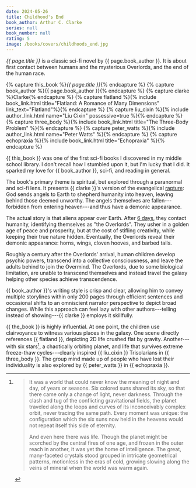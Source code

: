 ```yaml
---
date: 2024-05-26
title: Childhood's End
book_author: Arthur C. Clarke
series: null
book_number: null
rating: 5
image: /books/covers/childhoods_end.jpg
---
```


<cite class="book-title">{{ page.title }}</cite> is a classic sci-fi novel by
<span class="author-name">{{ page.book_author }}</span>. It is about first
contact between humans and the mysterious Overlords, and the end of the human
race.

{% capture this_book %}<cite class="book-title">{{ page.title }}</cite>{% endcapture %}
{% capture book_author %}<span class="author-name">{{ page.book_author }}</span>{% endcapture %}
{% capture clarke %}<span class="author-name">Clarke</span>{% endcapture %}
{% capture flatland %}{% include book_link.html title="Flatland: A Romance of Many Dimensions" link_text="Flatland"%}{% endcapture %}
{% capture liu_cixin %}{% include author_link.html name="Liu Cixin" possessive=true %}{% endcapture %}
{% capture three_body %}{% include book_link.html title="The Three-Body Problem" %}{% endcapture %}
{% capture peter_watts %}{% include author_link.html name="Peter Watts" %}{% endcapture %}
{% capture echopraxia %}{% include book_link.html title="Echopraxia" %}{% endcapture %}

{{ this_book }} was one of the first sci-fi books I discovered in my middle
school library. I don't recall how I stumbled upon it, but I'm lucky that I
did. It sparked my love for {{ book_author }}, sci-fi, and reading in general.

The book's primary theme is spiritual, but explored through a paranormal and
sci-fi lens. It presents {{ clarke }}'s version of the evangelical
[rapture][rapture]: God sends angels to Earth to shepherd humanity into
heaven, leaving behind those deemed unworthy. The angels themselves are
fallen---forbidden from entering heaven---and thus have a demonic appearance.

[rapture]: https://en.wikipedia.org/wiki/Rapture

The actual story is that aliens appear over Earth. After [6 days][sixth_day],
they contact humanity, identifying themselves as "the Overlords". They usher
in a golden age of peace and prosperity, but at the cost of stifling
creativity, while keeping their true nature hidden. Eventually, the Overlords
reveal their demonic appearance: horns, wings, cloven hooves, and barbed
tails.

[sixth_day]: https://en.wikipedia.org/wiki/Genesis_creation_narrative

Roughly a century after the Overlords' arrival, human children develop psychic
powers, transcend into a collective consciousness, and leave the adults behind
to join the Overmind. The Overlords, due to some biological limitation, are
unable to transcend themselves and instead travel the galaxy helping other
species achieve transcendence.

{{ book_author }}'s writing style is crisp and clear, allowing him to convey
multiple storylines within only 200 pages through efficient sentences and
occasional shifts to an omniscient narrator perspective to depict broad
changes. While this approach can feel lazy with other authors---telling
instead of showing---{{ clarke }} employs it skillfully.

{{ the_book }} is highly influential. At one point, the children use
clairvoyance to witness various places in the galaxy. One scene directly
references {{ flatland }}, depicting 2D life crushed flat by gravity.
Another---with six stars[^six_stars], a chaotically orbiting planet, and life
that survives extreme freeze-thaw cycles---clearly inspired {{ liu_cixin }}
Trisolarians in {{ three_body }}. The group mind made up of people who have
lost their individuality is also explored by {{ peter_watts }} in {{
echopraxia }}.

[^six_stars]: 
    > It was a world that could never know the meaning of night and day, of
    > years or seasons. Six colored suns shared its sky, so that there came
    > only a change of light, never darkness. Through the clash and tug of the
    > conflicting gravitational fields, the planet traveled along the loops
    > and curves of its inconceivably complex orbit, never tracing the same
    > path. Every moment was unique: the configuration which the six suns now
    > held in the heavens would not repeat itself this side of eternity.
    >
    > And even here there was life. Though the planet might be scorched by the
    > central fires of one age, and frozen in the outer reach in another, it
    > was yet the home of intelligence. The great, many-faceted crystals stood
    > grouped in intricate geometrical patterns, motionless in the eras of
    > cold, growing slowing along the veins of mineral when the world was warm
    > again.
